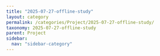 ```yaml
---
title: "2025-07-27-offline-study"
layout: category
permalink: /categories/Project/2025-07-27-offline-study/
taxonomy: 2025-07-27-offline-study
parent: Project
sidebar:
  nav: "sidebar-category"
---
```

